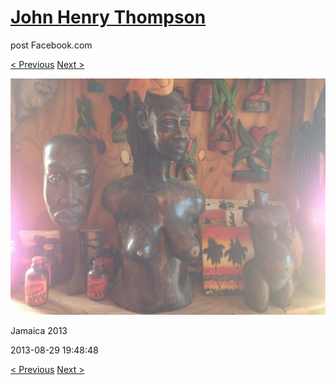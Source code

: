 # [John Henry Thompson](../README.md)
post Facebook.com

[< Previous](2013-08-29-12.md) [Next >](2013-08-29-14.md)

[![](../media/2013-08-29/Jamaica-2024.jpg)](../README.md)

Jamaica 2013

2013-08-29 19:48:48

[< Previous](2013-08-29-12.md) [Next >](2013-08-29-14.md)